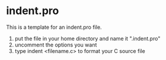 # indent.pro
This is a template for an indent.pro file.

1. put the file in your home directory and name it ".indent.pro"
2. uncomment the options you want
3. type indent <filename.c> to format your C source file
